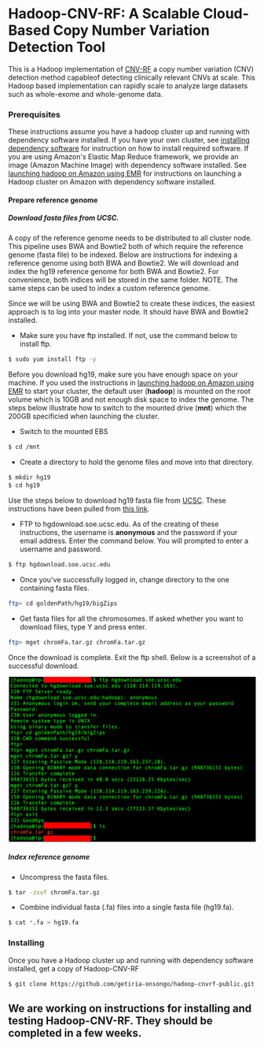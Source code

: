 # Hadoop-CNV-RF: A Scalable Cloud-Based Copy Number Variation Detection Tool  

This is a Hadoop implementation of [CNV-RF](https://www.ncbi.nlm.nih.gov/pubmed/27597741) a 
copy number variation (CNV) detection method capableof detecting clinically relevant CNVs at scale. 
This Hadoop based implementation can rapidly scale to analyze large datasets such as whole-exome 
and whole-genome data. 

### Prerequisites
These instructions assume you have a hadoop cluster up and running with dependency software installed. If you have your own cluster, see [installing dependency software](https://github.com/getiria-onsongo/hadoop-cnvrf-public/wiki/Installing-dependency-software-for-Hadoop-CNV-RF) for instruction on how to install required software. If you are using Amazon's Elastic Map Reduce framework, we provide an image (Amazon Machine Image) with dependency software installed. See [launching hadoop on Amazon using EMR](https://github.com/getiria-onsongo/hadoop-cnvrf-public/wiki/Launching-Hadoop-on-Amazon-using-Elastic-Map-Reduce-Framework) for instructions on launching a Hadoop cluster on Amazon with dependency software installed. 



#### Prepare reference genome
##### Download fasta files from UCSC. 
A copy of the reference genome needs to be distributed to all cluster node. This pipeline uses BWA and Bowtie2 both of which require 
the reference genome (fasta file) to be indexed. Below are instructions for indexing a reference genome using both BWA and 
Bowtie2. We will download and index the hg19 reference genome for both BWA and Bowtie2. For convenience, both indices will be stored 
in the same folder. NOTE. The same steps can be used to index a custom reference genome. 

Since we will be using BWA and Bowtie2 to create these indices, the easiest approach is to log into your master node. It should have BWA and 
Bowtie2 installed. 

* Make sure you have ftp installed. If not, use the command below to install ftp. 

```bash
$ sudo yum install ftp -y
```

Before you download hg19, make sure you have enough space on your machine. If you used the instructions in [launching hadoop on Amazon using EMR](https://github.com/getiria-onsongo/hadoop-cnvrf-public/wiki/Launching-Hadoop-on-Amazon-using-Elastic-Map-Reduce-Framework) to start
your cluster, the default user (**hadoop**) is mounted on the root volume which is 10GB and not enough disk space to index the genome. The steps
below illustrate how to switch to the mounted drive (**mnt**) which the 200GB specificied when launching the cluster. 

* Switch to the mounted EBS 
```bash
$ cd /mnt
```

* Create a directory to hold the genome files and move into that directory. 
```bash
$ mkdir hg19
$ cd hg19
```

Use the steps below to download hg19 fasta file from [UCSC](http://hgdownload.cse.ucsc.edu/downloads.html). These 
instructions have been pulled from [this link]((http://hgdownload.cse.ucsc.edu/goldenPath/hg19/bigZips/)). 

* FTP to hgdownload.soe.ucsc.edu. As of the creating of these instructions, the username is **anonymous** and the password if 
your email address. Enter the command below. You will prompted to enter a username and password. 

```bash
$ ftp hgdownload.soe.ucsc.edu
```
* Once you've successfully logged in, change directory to the one containing fasta files. 
```bash
ftp> cd goldenPath/hg19/bigZips 
```
* Get fasta files for all the chromosomes. If asked whether you want to download files, type Y and press enter. 

```bash
ftp> mget chromFa.tar.gz chromFa.tar.gz  
```

Once the download is complete. Exit the ftp shell. Below is a screenshot of a successful download. 

![FTPinstructions](userguide/ftp_one.png)

##### Index reference genome 
* Uncompress the fasta files. 
```bash
$ tar -zxvf chromFa.tar.gz
```

* Combine individual fasta (.fa) files into a single fasta file (hg19.fa). 
```bash
$ cat *.fa > hg19.fa
```

### Installing
Once you have a Hadoop cluster up and running with dependency software installed, get a copy of Hadoop-CNV-RF

```bash
$ git clone https://github.com/getiria-onsongo/hadoop-cnvrf-public.git 
```

<!--
## Getting Started

These instructions will get you a copy of the project up and running on your local machine for development and testing purposes. See deployment for notes on how to deploy the project on a live system.

### Prerequisites

What things you need to install the software and how to install them

```
Give examples
```

### Installing

A step by step series of examples that tell you how to get a development env running

Say what the step will be

```
Give the example
```

And repeat

```
until finished
```

End with an example of getting some data out of the system or using it for a little demo

## Running the tests

Explain how to run the automated tests for this system

### Break down into end to end tests

Explain what these tests test and why

```
Give an example
```

### And coding style tests

Explain what these tests test and why

```
Give an example
```

## Deployment

Add additional notes about how to deploy this on a live system

## Built With

* [Dropwizard](http://www.dropwizard.io/1.0.2/docs/) - The web framework used
* [Maven](https://maven.apache.org/) - Dependency Management
* [ROME](https://rometools.github.io/rome/) - Used to generate RSS Feeds

## Contributing

Please read [CONTRIBUTING.md](https://gist.github.com/PurpleBooth/b24679402957c63ec426) for details on our code of conduct, and the process for submitting pull requests to us.

## Versioning

We use [SemVer](http://semver.org/) for versioning. For the versions available, see the [tags on this repository](https://github.com/your/project/tags). 

## Authors

* **Billie Thompson** - *Initial work* - [PurpleBooth](https://github.com/PurpleBooth)

See also the list of [contributors](https://github.com/your/project/contributors) who participated in this project.

## License

This project is licensed under the MIT License - see the [LICENSE.md](LICENSE.md) file for details

## Acknowledgments

* Hat tip to anyone whose code was used
* Inspiration
* etc

-->

## We are working on instructions for installing and testing Hadoop-CNV-RF. They should be completed in a few weeks.  
